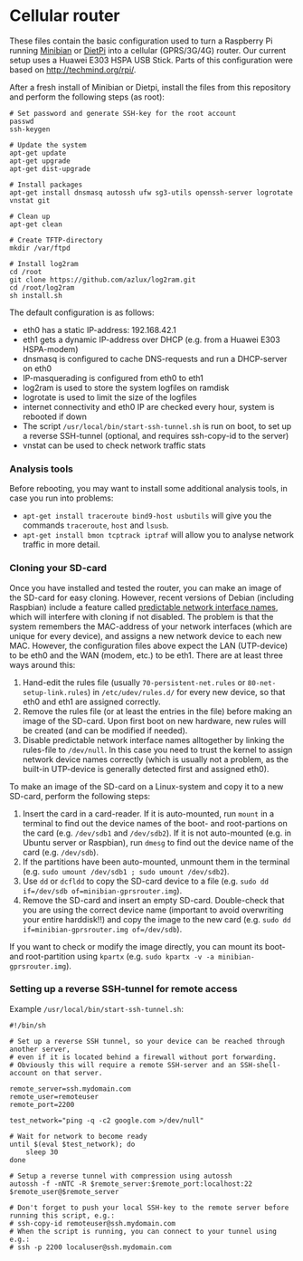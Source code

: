 # Cellular router

These files contain the basic configuration used to turn a Raspberry Pi running [Minibian](https://minibianpi.wordpress.com) or [DietPi](http://dietpi.com/) into a cellular (GPRS/3G/4G) router. Our current setup uses a Huawei E303 HSPA USB Stick. Parts of this configuration were based on <http://techmind.org/rpi/>.

After a fresh install of Minibian or Dietpi, install the files from this repository and perform the following steps (as root):


```
# Set password and generate SSH-key for the root account
passwd
ssh-keygen

# Update the system
apt-get update
apt-get upgrade
apt-get dist-upgrade

# Install packages
apt-get install dnsmasq autossh ufw sg3-utils openssh-server logrotate vnstat git

# Clean up
apt-get clean

# Create TFTP-directory
mkdir /var/ftpd

# Install log2ram
cd /root
git clone https://github.com/azlux/log2ram.git
cd /root/log2ram
sh install.sh
```

The default configuration is as follows:
 - eth0 has a static IP-address: 192.168.42.1
 - eth1 gets a dynamic IP-address over DHCP (e.g. from a Huawei E303 HSPA-modem)
 - dnsmasq is configured to cache DNS-requests and run a DHCP-server on eth0
 - IP-masquerading is configured from eth0 to eth1
 - log2ram is used to store the system logfiles on ramdisk
 - logrotate is used to limit the size of the logfiles
 - internet connectivity and eth0 IP are checked every hour, system is rebooted if down
 - The script `/usr/local/bin/start-ssh-tunnel.sh` is run on boot, to set up a reverse SSH-tunnel (optional, and requires ssh-copy-id to the server)
 - vnstat can be used to check network traffic stats


### Analysis tools

Before rebooting, you may want to install some additional analysis tools, in case you run into problems:
 - `apt-get install traceroute bind9-host usbutils` will give you the commands `traceroute`, `host` and `lsusb`.
 - `apt-get install bmon tcptrack iptraf` will allow you to analyse network traffic in more detail.


### Cloning your SD-card

Once you have installed and tested the router, you can make an image of the SD-card for easy cloning. However, recent versions of Debian (including Raspbian) include a feature called [predictable network interface names](https://www.freedesktop.org/wiki/Software/systemd/PredictableNetworkInterfaceNames/), which will interfere with cloning if not disabled. The problem is that the system remembers the MAC-address of your network interfaces (which are unique for every device), and assigns a new network device to each new MAC. However, the configuration files above expect the LAN (UTP-device) to be eth0 and the WAN (modem, etc.) to be eth1. There are at least three ways around this:

1. Hand-edit the rules file (usually `70-persistent-net.rules` or `80-net-setup-link.rules`) in `/etc/udev/rules.d/` for every new device, so that eth0 and eth1 are assigned correctly.
2. Remove the rules file (or at least the entries in the file) before making an image of the SD-card. Upon first boot on new hardware, new rules will be created (and can be modified if needed).
3. Disable predictable network interface names alltogether by linking the rules-file to `/dev/null`. In this case you need to trust the kernel to assign network device names correctly (which is usually not a problem, as the built-in UTP-device is generally detected first and assigned eth0).

To make an image of the SD-card on a Linux-system and copy it to a new SD-card, perform the following steps:

1. Insert the card in a card-reader. If it is auto-mounted, run `mount` in a terminal to find out the device names of the boot- and root-partions on the card (e.g. `/dev/sdb1` and `/dev/sdb2`). If it is not auto-mounted (e.g. in Ubuntu server or Raspbian), run `dmesg` to find out the device name of the card (e.g. `/dev/sdb`).
2. If the partitions have been auto-mounted, unmount them in the terminal (e.g. `sudo umount /dev/sdb1 ; sudo umount /dev/sdb2`).
3. Use `dd` or `dcfldd` to copy the SD-card device to a file (e.g. `sudo dd if=/dev/sdb of=minibian-gprsrouter.img`).
4. Remove the SD-card and insert an empty SD-card. Double-check that you are using the correct device name (important to avoid overwriting your entire harddisk!!) and copy the image to the new card (e.g. `sudo dd if=minibian-gprsrouter.img of=/dev/sdb`).

If you want to check or modify the image directly, you can mount its boot- and root-partition using `kpartx` (e.g. `sudo kpartx -v -a minibian-gprsrouter.img`).


### Setting up a reverse SSH-tunnel for remote access

Example `/usr/local/bin/start-ssh-tunnel.sh`:

```
#!/bin/sh

# Set up a reverse SSH tunnel, so your device can be reached through another server,
# even if it is located behind a firewall without port forwarding.
# Obviously this will require a remote SSH-server and an SSH-shell-account on that server.

remote_server=ssh.mydomain.com
remote_user=remoteuser
remote_port=2200

test_network="ping -q -c2 google.com >/dev/null"

# Wait for network to become ready
until $(eval $test_network); do
    sleep 30
done

# Setup a reverse tunnel with compression using autossh
autossh -f -nNTC -R $remote_server:$remote_port:localhost:22 $remote_user@$remote_server

# Don't forget to push your local SSH-key to the remote server before running this script, e.g.:
# ssh-copy-id remoteuser@ssh.mydomain.com
# When the script is running, you can connect to your tunnel using e.g.:
# ssh -p 2200 localuser@ssh.mydomain.com
```
